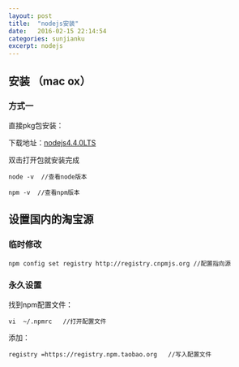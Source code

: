 ```yaml
---
layout: post
title:  "nodejs安装"
date:   2016-02-15 22:14:54
categories: sunjianku
excerpt: nodejs
---
```


## 安装 （mac ox）

### 方式一

直接pkg包安装：

下载地址：[nodejs4.4.0LTS](https://nodejs.org/en/)

双击打开包就安装完成

    node -v  //查看node版本
  
    npm -v  //查看npm版本
  
## 设置国内的淘宝源

### 临时修改

    npm config set registry http://registry.cnpmjs.org //配置指向源
    
### 永久设置

找到npm配置文件：

    vi  ~/.npmrc   //打开配置文件

添加：
  
    registry =https://registry.npm.taobao.org   //写入配置文件





